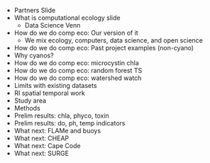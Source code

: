 - Partners Slide
- What is computational ecology slide
  - Data Science Venn
- How do we do comp eco: Our version of it
  - We mix ecology, computers, data science, and open science
- How do we do comp eco: Past project examples (non-cyano)
- Why cyanos?
- How do we do comp eco: microcystin chla
- How do we do comp eco: random forest TS
- How do we do comp eco: watershed watch
- Limits with existing datasets
- RI spatial temporal work
- Study area
- Methods
- Prelim results: chla, phyco, toxin
- Prelim results: do, ph, temp indicators
- What next: FLAMe and buoys
- What next: CHEAP
- What next: Cape Code
- What next: SURGE
